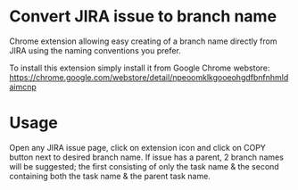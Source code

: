 # Convert JIRA issue to branch name
Chrome extension allowing easy creating of a branch name directly from JIRA using the naming conventions you prefer.

To install this extension simply install it from Google Chrome webstore: https://chrome.google.com/webstore/detail/npeoomklkgooeohgdfbnfnhmldaimcnp
 
# Usage
Open any JIRA issue page, click on extension icon and click on COPY button next to desired branch name.
If issue has a parent, 2 branch names will be suggested; the first consisting of only the task name & the second containing both the task name & the parent task name.